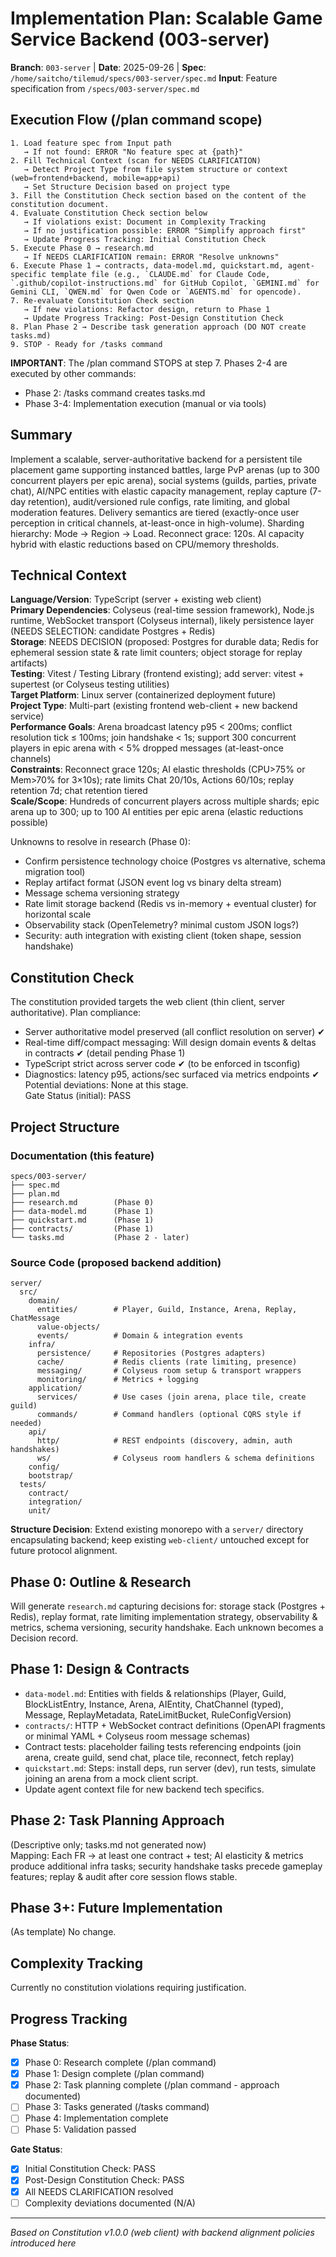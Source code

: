# Implementation Plan: Scalable Game Service Backend (003-server)

**Branch**: `003-server` | **Date**: 2025-09-26 | **Spec**: `/home/saitcho/tilemud/specs/003-server/spec.md`
**Input**: Feature specification from `/specs/003-server/spec.md`

## Execution Flow (/plan command scope)
```
1. Load feature spec from Input path
   → If not found: ERROR "No feature spec at {path}"
2. Fill Technical Context (scan for NEEDS CLARIFICATION)
   → Detect Project Type from file system structure or context (web=frontend+backend, mobile=app+api)
   → Set Structure Decision based on project type
3. Fill the Constitution Check section based on the content of the constitution document.
4. Evaluate Constitution Check section below
   → If violations exist: Document in Complexity Tracking
   → If no justification possible: ERROR "Simplify approach first"
   → Update Progress Tracking: Initial Constitution Check
5. Execute Phase 0 → research.md
   → If NEEDS CLARIFICATION remain: ERROR "Resolve unknowns"
6. Execute Phase 1 → contracts, data-model.md, quickstart.md, agent-specific template file (e.g., `CLAUDE.md` for Claude Code, `.github/copilot-instructions.md` for GitHub Copilot, `GEMINI.md` for Gemini CLI, `QWEN.md` for Qwen Code or `AGENTS.md` for opencode).
7. Re-evaluate Constitution Check section
   → If new violations: Refactor design, return to Phase 1
   → Update Progress Tracking: Post-Design Constitution Check
8. Plan Phase 2 → Describe task generation approach (DO NOT create tasks.md)
9. STOP - Ready for /tasks command
```

**IMPORTANT**: The /plan command STOPS at step 7. Phases 2-4 are executed by other commands:
- Phase 2: /tasks command creates tasks.md
- Phase 3-4: Implementation execution (manual or via tools)

## Summary
Implement a scalable, server-authoritative backend for a persistent tile placement game supporting instanced battles, large PvP arenas (up to 300 concurrent players per epic arena), social systems (guilds, parties, private chat), AI/NPC entities with elastic capacity management, replay capture (7-day retention), audit/versioned rule configs, rate limiting, and global moderation features. Delivery semantics are tiered (exactly-once user perception in critical channels, at-least-once in high-volume). Sharding hierarchy: Mode → Region → Load. Reconnect grace: 120s. AI capacity hybrid with elastic reductions based on CPU/memory thresholds.

## Technical Context
**Language/Version**: TypeScript (server + existing web client)  
**Primary Dependencies**: Colyseus (real-time session framework), Node.js runtime, WebSocket transport (Colyseus internal), likely persistence layer (NEEDS SELECTION: candidate Postgres + Redis)  
**Storage**: NEEDS DECISION (proposed: Postgres for durable data; Redis for ephemeral session state & rate limit counters; object storage for replay artifacts)  
**Testing**: Vitest / Testing Library (frontend existing); add server: vitest + supertest (or Colyseus testing utilities)  
**Target Platform**: Linux server (containerized deployment future)  
**Project Type**: Multi-part (existing frontend web-client + new backend service)  
**Performance Goals**: Arena broadcast latency p95 < 200ms; conflict resolution tick ≤ 100ms; join handshake < 1s; support 300 concurrent players in epic arena with < 5% dropped messages (at-least-once channels)  
**Constraints**: Reconnect grace 120s; AI elastic thresholds (CPU>75% or Mem>70% for 3×10s); rate limits Chat 20/10s, Actions 60/10s; replay retention 7d; chat retention tiered  
**Scale/Scope**: Hundreds of concurrent players across multiple shards; epic arena up to 300; up to 100 AI entities per epic arena (elastic reductions possible)

Unknowns to resolve in research (Phase 0):
- Confirm persistence technology choice (Postgres vs alternative, schema migration tool)
- Replay artifact format (JSON event log vs binary delta stream)
- Message schema versioning strategy
- Rate limit storage backend (Redis vs in-memory + eventual cluster) for horizontal scale
- Observability stack (OpenTelemetry? minimal custom JSON logs?)
- Security: auth integration with existing client (token shape, session handshake)

## Constitution Check
The constitution provided targets the web client (thin client, server authoritative). Plan compliance:
- Server authoritative model preserved (all conflict resolution on server) ✔
- Real-time diff/compact messaging: Will design domain events & deltas in contracts ✔ (detail pending Phase 1)
- TypeScript strict across server code ✔ (to be enforced in tsconfig)
- Diagnostics: latency p95, actions/sec surfaced via metrics endpoints ✔
Potential deviations: None at this stage.  
Gate Status (initial): PASS

## Project Structure

### Documentation (this feature)
```
specs/003-server/
├── spec.md
├── plan.md
├── research.md        (Phase 0)
├── data-model.md      (Phase 1)
├── quickstart.md      (Phase 1)
├── contracts/         (Phase 1)
└── tasks.md           (Phase 2 - later)
```

### Source Code (proposed backend addition)
```
server/
  src/
    domain/
      entities/        # Player, Guild, Instance, Arena, Replay, ChatMessage
      value-objects/
      events/          # Domain & integration events
    infra/
      persistence/     # Repositories (Postgres adapters)
      cache/           # Redis clients (rate limiting, presence)
      messaging/       # Colyseus room setup & transport wrappers
      monitoring/      # Metrics + logging
    application/
      services/        # Use cases (join arena, place tile, create guild)
      commands/        # Command handlers (optional CQRS style if needed)
    api/
      http/            # REST endpoints (discovery, admin, auth handshakes)
      ws/              # Colyseus room handlers & schema definitions
    config/
    bootstrap/
  tests/
    contract/
    integration/
    unit/
```

**Structure Decision**: Extend existing monorepo with a `server/` directory encapsulating backend; keep existing `web-client/` untouched except for future protocol alignment.

## Phase 0: Outline & Research
Will generate `research.md` capturing decisions for: storage stack (Postgres + Redis), replay format, rate limiting implementation strategy, observability & metrics, schema versioning, security handshake. Each unknown becomes a Decision record.

## Phase 1: Design & Contracts
- `data-model.md`: Entities with fields & relationships (Player, Guild, BlockListEntry, Instance, Arena, AIEntity, ChatChannel (typed), Message, ReplayMetadata, RateLimitBucket, RuleConfigVersion)
- `contracts/`: HTTP + WebSocket contract definitions (OpenAPI fragments or minimal YAML + Colyseus room message schemas)
- Contract tests: placeholder failing tests referencing endpoints (join arena, create guild, send chat, place tile, reconnect, fetch replay)
- `quickstart.md`: Steps: install deps, run server (dev), run tests, simulate joining an arena from a mock client script.
- Update agent context file for new backend tech specifics.

## Phase 2: Task Planning Approach
(Descriptive only; tasks.md not generated now)  
Mapping: Each FR → at least one contract + test; AI elasticity & metrics produce additional infra tasks; security handshake tasks precede gameplay features; replay & audit after core session flows stable.

## Phase 3+: Future Implementation
(As template) No change.

## Complexity Tracking
Currently no constitution violations requiring justification.

## Progress Tracking
**Phase Status**:
- [x] Phase 0: Research complete (/plan command)
- [x] Phase 1: Design complete (/plan command)
- [x] Phase 2: Task planning complete (/plan command - approach documented)
- [ ] Phase 3: Tasks generated (/tasks command)
- [ ] Phase 4: Implementation complete
- [ ] Phase 5: Validation passed

**Gate Status**:
- [x] Initial Constitution Check: PASS
- [x] Post-Design Constitution Check: PASS
- [x] All NEEDS CLARIFICATION resolved
- [ ] Complexity deviations documented (N/A)

---
*Based on Constitution v1.0.0 (web client) with backend alignment policies introduced here*
